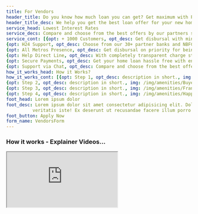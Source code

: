 ```yaml
---
title: For Vendors
header_title: Do you know how much loan you can get? Get maximum with Property Care
header_title_desc: We help you get the best loan offer for your new home purchase
service_head: Lowest Interest Rates
service_decs: Compare and choose from the best offers by our partners starting from 7.90% interst rate
service_cont: [{opt: + 1000 Customers, opt_desc: Get disbursal with minimum documentation sitting at home.},
{opt: H24 Support, opt_desc: Choose from our 30+ partner banks and NBFCs you already know and trust for years.},
{opt: All Metros Presence, opt_desc: Get disbursal on priority for being a NoBroker previliged customer.},
{opt: Help Direct Line, opt_desc: With completely transparent charge structure, you can make an informed decision beforehand.},
{opt: Secure Payments, opt_desc: Get your home loan hassle free with end to end guidance from our Home Loan Experts.},
{opt: Support via Chat, opt_desc: Compare and choose from the best offers by our partners starting from 7.90% interst rate},]
how_it_works_head: How it Works?
how_it_works_cont: [{opt: Step 1, opt_desc: description in short., img: /img/amenities/Builder and developer.svg},
{opt: Step 2, opt_desc: description in short., img: /img/amenities/Buyer.svg },
{opt: Step 3, opt_desc: description in short., img: /img/amenities/Franchise service.svg},
{opt: Step 4, opt_desc: description in short., img: /img/amenities/Happy customer.svg }]
foot_head: Lorem ipsum dolor
foot_desc: Lorem ipsum dolor sit amet consectetur adipisicing elit. Dolores voluptatibus, autem harum quisquam cum 
          veritatis iste! Ex deserunt ut recusandae facere illum porro ipsam natus iusto. Voluptates, aliquid! Hic, aliquid.
foot_button: Apply Now 
form_name: VendorsForm
---
```

###  How it works - Explainer Videos...
<iframe class="embed-responsive-item" src="https://www.youtube.com/embed/8aNC3d3WANk" allowfullscreen></iframe>
